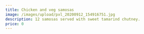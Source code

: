 ```yaml
---
title: Chicken and veg samosas
image: /images/upload/pxl_20200912_154916751.jpg
description: 12 samosas served with sweet tamarind chutney.
price: 0
---
```

